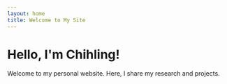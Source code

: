 ```yaml
---
layout: home
title: Welcome to My Site
---
```


# Hello, I'm Chihling!

Welcome to my personal website. Here, I share my research and projects.
